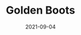 ---
title: Golden Boots
date: 2021-09-04
Author: IntroCar
base: GiantBoots
images: [
    "https://raw.githubusercontent.com/JumpKingPlus/JumpKingPlus.github.io/www/images/workshop/reskins/2-banner.png",
    "https://raw.githubusercontent.com/JumpKingPlus/JumpKingPlus.github.io/www/images/workshop/reskins/2-hover.png"
]
dlink: "https://github.com/Phoenixx19/JumpKingPlus/raw/www/reskins/clothing/Golden%20Boots.zip"
---